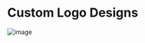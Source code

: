 # Custom Logo Designs


![image](https://user-images.githubusercontent.com/74395918/99049161-84fa2f00-25bc-11eb-92a9-8ba8064a365a.png)
